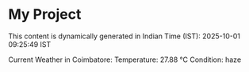 # My Project

This content is dynamically generated in Indian Time (IST): 2025-10-01 09:25:49 IST


Current Weather in Coimbatore:
Temperature: 27.88 °C
Condition: haze
